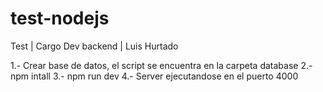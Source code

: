 # test-nodejs
Test | Cargo Dev backend | Luis Hurtado

1.- Crear base de datos, el script se encuentra en la carpeta database
2.- npm intall
3.- npm run dev
4.- Server ejecutandose en el puerto 4000
